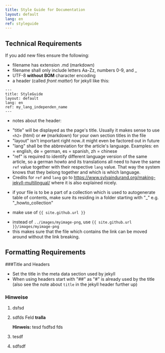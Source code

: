 ```yaml
---
title: Style Guide for Documentation
layout: default
lang: en
ref: styleguide
---
```


## Technical Requirements

If you add new files ensure the following:

* filename has extension .md (markdown)
* filename shall only include letters Aa-Zz, numbers 0-9, and _
* UTF-8 **without BOM** character encoding 
* a header (called *front matter*) for jekyll like this:
```
---
title: StyleGuide
layout: default
lang: en
ref: my_lang_independen_name
---
```
* notes about the header:
 - "title" will be displayed as the page's title. Usually it makes sense to use `<h2>` (html) or `##` (markdown) for your own section titles in the file
 - "layout" isn't important right now..it might even be factored out in future
 - "lang" shall be the abbreviation for the article's language. Examples: en = english, de = german, es = spanish, zh = chinese
 - "ref" is required to identify different language version of the same article, so a german howto and its translations all need to have the same `ref` value together with their respective `lang` value. That way the system knows that they belong together and which is which language.
 - Credits for `ref` and `lang` go to https://www.sylvaindurand.org/making-jekyll-multilingual/ where it is also explained nicely.

* if your file is to be a part of a collection which is used to autogenerate table of contents, make sure its residing in a folder starting with "_"
 e.g. "_howto_collection"
 
* make use of `{{ site.github.url }}`
 - instead of `../images/myimage-png`, use `{{ site.github.url }}/images/myimage-png`
 - this makes sure that the file which contains the link can be moved around without the link breaking.

## Formatting Requirements
 
###Title and Headers

 * Set the title in the meta data section used by jekyll 
 * When using headers start with "##" as "#" is already used by the title (also see the note about `title` in the jekyll header further up)

### Hinweise

1. dsfsd
1. sdfds Feld **tralla** 

   **Hinweis:** tesd fsdfsd fds

1. tesdf
1. sdfsdf
